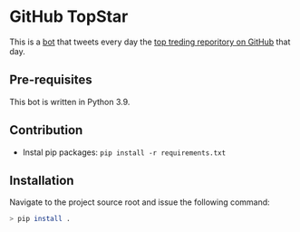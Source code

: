 # GitHub TopStar

This is a [bot](https://twitter.com/GitHubTopStar) that tweets every day the [top treding reporitory on
GitHub](https://github.com/trending) that day.

## Pre-requisites

This bot is written in Python 3.9.

## Contribution

* Instal pip packages: `pip install -r requirements.txt`

## Installation

Navigate to the project source root and issue the following command:

```bash
> pip install .
```
